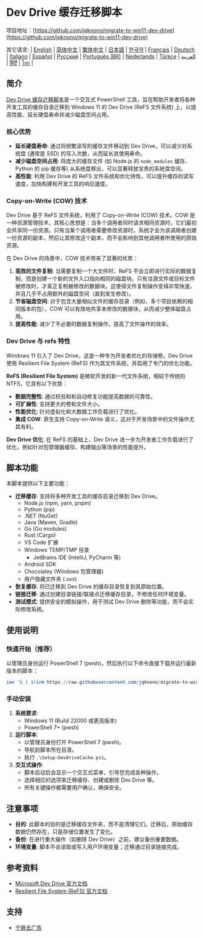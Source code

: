 # Dev Drive 缓存迁移脚本

项目地址：[https://github.com/jqknono/migrate-to-win11-dev-drive](https://github.com/jqknono/migrate-to-win11-dev-drive)

其它语言:
| [English](README.en-us.md) | [简体中文](README.md) | [繁体中文](README.zh-tw.md) | [日本語](README.ja-jp.md) | [한국어](README.ko-kr.md) | [Français](README.fr-fr.md) | [Deutsch](README.de-de.md) | [Italiano](README.it-it.md) | [Español](README.es-es.md) | [Русский](README.ru-ru.md) | [Português (BR)](README.pt-br.md) | [Nederlands](README.nl-nl.md) | [Türkçe](README.tr-tr.md) | [العربية](README.ar-sa.md) | [हिंदी](README.hi-in.md) | [ไทย](README.th-th.md) |

## 简介

[Dev Drive 缓存迁移脚本](https://github.com/jqknono/migrate-to-win11-dev-drive)是一个交互式 PowerShell 工具，旨在帮助开发者将各种开发工具的缓存目录迁移到 Windows 11 的 Dev Drive (ReFS 文件系统) 上，以提高性能、延长硬盘寿命并减少磁盘空间占用。

### 核心优势

- **延长硬盘寿命**: 通过将频繁读写的缓存文件移动到 Dev Drive，可以减少对系统盘 (通常是 SSD) 的写入次数，从而延长其使用寿命。
- **减少磁盘空间占用**: 将庞大的缓存文件 (如 Node.js 的 `node_modules` 缓存、Python 的 pip 缓存等) 从系统盘移出，可以显著释放宝贵的系统盘空间。
- **高性能**: 利用 Dev Drive 的 ReFS 文件系统和优化特性，可以提升缓存的读写速度，加快构建和开发工具的响应速度。

### Copy-on-Write (COW) 技术

Dev Drive 基于 ReFS 文件系统，利用了 Copy-on-Write (COW) 技术。COW 是一种资源管理技术，其核心思想是：当多个调用者同时请求相同资源时，它们最初会共享同一份资源。只有当某个调用者需要修改资源时，系统才会为该调用者创建一份资源的副本，然后让其修改这个副本，而不会影响到其他调用者所使用的原始资源。

在 Dev Drive 的场景中，COW 技术带来了显著的优势：

1.  **高效的文件复制**: 当需要复制一个大文件时，ReFS 不会立即进行实际的数据复制，而是创建一个新的文件入口指向相同的磁盘块。只有当源文件或目标文件被修改时，才真正复制被修改的数据块。这使得文件复制操作变得非常快速，并且几乎不占用额外的磁盘空间（直到发生修改）。
2.  **节省磁盘空间**: 对于包含大量相似文件的缓存目录（例如，多个项目依赖的相同版本的包），COW 可以有效地共享未修改的数据块，从而减少整体磁盘占用。
3.  **提高性能**: 减少了不必要的数据复制操作，提高了文件操作的效率。

### Dev Drive 与 refs 特性

Windows 11 引入了 Dev Drive，这是一种专为开发者优化的存储卷。Dev Drive 使用 Resilient File System (ReFS) 作为其文件系统，并启用了专门的优化功能。

**ReFS (Resilient File System)** 是微软开发的新一代文件系统，相较于传统的 NTFS，它具有以下优势：

- **数据完整性**: 通过校验和和自动修复功能提高数据的可靠性。
- **可扩展性**: 支持更大的卷和文件大小。
- **性能优化**: 针对虚拟化和大数据工作负载进行了优化。
- **集成 COW**: 原生支持 Copy-on-Write 语义，这对于开发场景中的文件操作尤其有利。

**Dev Drive 优化**: 在 ReFS 的基础上，Dev Drive 进一步为开发者工作负载进行了优化，例如针对包管理器缓存、构建输出等场景的性能提升。

## 脚本功能

本脚本提供以下主要功能：

- **迁移缓存**: 支持将多种开发工具的缓存目录迁移到 Dev Drive。
  - Node.js (npm, yarn, pnpm)
  - Python (pip)
  - .NET (NuGet)
  - Java (Maven, Gradle)
  - Go (Go modules)
  - Rust (Cargo)
  - VS Code 扩展
  - Windows TEMP/TMP 目录
    - JetBrains IDE (IntelliJ, PyCharm 等)
  - Android SDK
  - Chocolatey (Windows 包管理器)
  - 用户隐藏文件夹 (.xxx)
- **恢复缓存**: 将已迁移到 Dev Drive 的缓存目录恢复到其原始位置。
- **链接迁移**: 通过创建目录链接/联接点迁移缓存目录，不修改任何环境变量。
- **测试模式**: 提供安全的模拟操作，用于测试 Dev Drive 删除等功能，而不会实际修改系统。

## 使用说明

### 快速开始（推荐）

以管理员身份运行 PowerShell 7 (pwsh)，然后执行以下命令直接下载并运行最新版本的脚本：

```powershell
iex "& { $(irm https://raw.githubusercontent.com/jqknono/migrate-to-win11-dev-drive/main/Setup-DevDriveCache.ps1)} -Lang zh"
```

### 手动安装

1.  **系统要求**:
    - Windows 11 (Build 22000 或更高版本)
    - PowerShell 7+ (pwsh)
2.  **运行脚本**:
    - 以管理员身份打开 PowerShell 7 (pwsh)。
    - 导航到脚本所在目录。
    - 执行 `.\Setup-DevDriveCache.ps1`。
3.  **交互式操作**:
    - 脚本启动后会显示一个交互式菜单，引导您完成各种操作。
    - 选择相应的选项来迁移缓存、创建或删除 Dev Drive 等。
    - 所有关键操作都需要用户确认，确保安全。

## 注意事项

- **目的**: 此脚本的目的是迁移缓存文件夹，而不是清理它们。迁移后，原始缓存数据仍然存在，只是存储位置发生了变化。
- **备份**: 在进行重大操作（如删除 Dev Drive）之前，建议备份重要数据。
- **环境变量**: 脚本不会读取或写入用户环境变量；迁移通过目录链接完成。

## 参考资料

- [Microsoft Dev Drive 官方文档](https://learn.microsoft.com/en-us/windows/dev-drive/)
- [Resilient File System (ReFS) 官方文档](https://learn.microsoft.com/en-us/windows-server/storage/refs/refs-overview)

## 支持

- [宁屏去广告](https://www.nullprivate.com)

